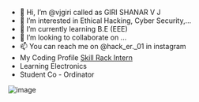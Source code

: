 - 👋 Hi, I’m @vjgiri called as GIRI SHANAR V J
- 👀 I’m interested in Ethical Hacking, Cyber Security,... 
- 🌱 I’m currently learning B.E (EEE)
- 💞️ I’m looking to collaborate on ...
- 📫 You can reach me on @hack_er._01 in instagram
- My Coding Profile <a href="http://www.skillrack.com/profile/376570/vjgiri">Skill Rack Intern</a>
- Learning Electronics
- Student Co - Ordinator
<!---
vjgiri/vjgiri is a ✨ special ✨ repository because its `README.md` (this file) appears on your GitHub profile.
You can click the Preview link to take a look at your changes.
--->
![image](https://user-images.githubusercontent.com/85032466/215314032-ce50931b-80f7-43cc-a02c-b45fd2473fc2.png)


